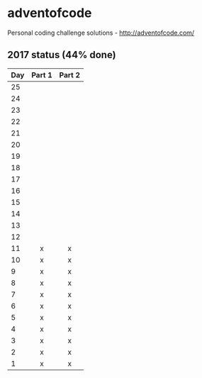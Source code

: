 # adventofcode
Personal coding challenge solutions - http://adventofcode.com/

## 2017 status (44% done)
| Day | Part 1 | Part 2 |
|-----|:------:|:------:|
| 25  |        |        |
| 24  |        |        |
| 23  |        |        |
| 22  |        |        |
| 21  |        |        |
| 20  |        |        |
| 19  |        |        |
| 18  |        |        |
| 17  |        |        |
| 16  |        |        |
| 15  |        |        |
| 14  |        |        |
| 13  |        |        |
| 12  |        |        |
| 11  | x      | x      |
| 10  | x      | x      |
| 9   | x      | x      |
| 8   | x      | x      |
| 7   | x      | x      |
| 6   | x      | x      |
| 5   | x      | x      |
| 4   | x      | x      |
| 3   | x      | x      |
| 2   | x      | x      |
| 1   | x      | x      |

